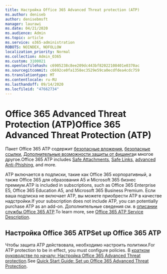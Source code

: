 ```yaml
---
title: Настройка Office 365 Advanced Threat protection (ATP)
ms.author: deniseb
author: denisebmsft
manager: laurawi
ms.date: 04/21/2020
ms.audience: Admin
ms.topic: article
ms.service: o365-administration
ROBOTS: NOINDEX, NOFOLLOW
localization_priority: Normal
ms.collection: Admin_O365
ms.custom: 3100021
ms.openlocfilehash: c6905238c8ee209dc443bf82022108401e0370ac
ms.sourcegitcommit: c6692ce0fa1358ec3529e59ca0ecdfdea4cdc759
ms.translationtype: MT
ms.contentlocale: ru-RU
ms.lasthandoff: 09/14/2020
ms.locfileid: "47662734"
---
```

# <a name="office-365-advanced-threat-protection-atp"></a><span data-ttu-id="73b4e-102">Office 365 Advanced Threat Protection (ATP)</span><span class="sxs-lookup"><span data-stu-id="73b4e-102">Office 365 Advanced Threat Protection (ATP)</span></span>

<span data-ttu-id="73b4e-103">Пакет Office 365 ATP содержит [безопасные вложения](https://docs.microsoft.com/microsoft-365/security/office-365-security/atp-safe-attachments), [безопасные ссылки](https://docs.microsoft.com/microsoft-365/security/office-365-security/atp-safe-links), [Дополнительные возможности защиты от фишинга](https://docs.microsoft.com/microsoft-365/security/office-365-security/atp-anti-phishing)и многое другое.</span><span class="sxs-lookup"><span data-stu-id="73b4e-103">Office 365 ATP includes [Safe Attachments](https://docs.microsoft.com/microsoft-365/security/office-365-security/atp-safe-attachments), [Safe Links](https://docs.microsoft.com/microsoft-365/security/office-365-security/atp-safe-links), [advanced Anti-Phishing](https://docs.microsoft.com/microsoft-365/security/office-365-security/atp-anti-phishing), and more.</span></span> 

<span data-ttu-id="73b4e-104">ATP включается в подписки, такие как Office 365 корпоративный, а также Office 365 для образования A5 и Microsoft 365 бизнес премиум.</span><span class="sxs-lookup"><span data-stu-id="73b4e-104">ATP is included in subscriptions, such as Office 365 Enterprise E5, Office 365 Education A5, and Microsoft 365 Business Premium.</span></span> <span data-ttu-id="73b4e-105">Если ваша подписка не включает ATP, вы можете приобрести ATP в качестве надстройки.</span><span class="sxs-lookup"><span data-stu-id="73b4e-105">If your subscription does not include ATP, you can potentially purchase ATP as an add-on.</span></span> <span data-ttu-id="73b4e-106">Дополнительные сведения см. в [описании службы Office 365 ATP](https://docs.microsoft.com/office365/servicedescriptions/office-365-advanced-threat-protection-service-description).</span><span class="sxs-lookup"><span data-stu-id="73b4e-106">To learn more, see [Office 365 ATP Service Description](https://docs.microsoft.com/office365/servicedescriptions/office-365-advanced-threat-protection-service-description).</span></span>

## <a name="set-up-office-365-atp"></a><span data-ttu-id="73b4e-107">Настройка Office 365 ATP</span><span class="sxs-lookup"><span data-stu-id="73b4e-107">Set up Office 365 ATP</span></span>

<span data-ttu-id="73b4e-108">Чтобы защита ATP действовала, необходимо настроить политики.</span><span class="sxs-lookup"><span data-stu-id="73b4e-108">For ATP protection to be in effect, you must configure policies.</span></span> <span data-ttu-id="73b4e-109">В [кратком руководстве по началу: Настройка Office 365 Advanced Threat protection](https://docs.microsoft.com/office365/securitycompliance/checklist-atp-setup).</span><span class="sxs-lookup"><span data-stu-id="73b4e-109">See [Quick Start Guide: Set up Office 365 Advanced Threat Protection](https://docs.microsoft.com/office365/securitycompliance/checklist-atp-setup).</span></span>

